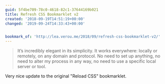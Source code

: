```yaml
---
guid: 5f4be709-78c0-4618-82c1-37644169b021
title: Refresh CSS Bookmarklet v2
created: '2018-09-19T14:51:19+00:00'
changed: '2019-09-24T14:33:43+00:00'


bookmark_of: 'http://lea.verou.me/2018/09/refresh-css-bookmarklet-v2/'
---
```



> It’s incredibly elegant in its simplicity. It works everywhere: locally or remotely, on any domain and protocol. No need to set up anything, no need to alter my process in any way, no need to use a specific local server or tool. 

Very nice update to the original "Reload CSS" bookmarklet.
